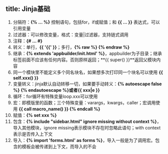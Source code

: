 title: Jinja基础
---

1. 分隔符：**&#123;% ... %&#125;** 控制语句，包括for，if或赋值；和 **&#123;&#123; ... &#125;&#125;** 表达式，可以引用变量
2. 过滤器：可以修改变量，格式：变量|过滤器，支持链式调用
3. 注释：**&#123;# ... #&#125;**
4. 转义：单行，**&#123;&#123; '&#123;&#123;' &#125;&#125;**；多行，**&#123;% raw %&#125;  &#123;% endraw %&#125;**
5. 继承：**&#123;% extends 'appbuilder/init.html' %&#125;**，appbuilder为子目录；继承标签前面不应该有任何内容。否则原样返回；**&#123;&#123; super() &#125;&#125;**返回父模块内容
6. 同一个模块里不能定义多个同名块名，如果想多次打印同一个块名可以使用 **&#123;&#123; self.xxx() &#125;&#125;**
7. 变量转义：jinja默认自动转移一切，如果要手动转义：**&#123;% autoescape false %&#125; &#123;% endautoescape %&#125;或者&#123;&#123; xxx|e &#125;&#125;**
8. 循环：for循环有特殊变量loop.xxx可以使用
9. 宏：即模版里的函数；三个特殊变量：varargs，kwargs，caller；宏调用使用 **&#123;&#123; call macro_name() &#125;&#125; &#123;% endcall %&#125;**
10. 赋值：**&#123;% set xxx %&#125;**
11. 包含：**&#123;% include "sidebar.html" ignore missing without context %&#125;**，导入其他模块，ignore missing表示模块不存在时忽略此语句；with context表示是否传入上下文
12. 导入：**&#123;% import 'forms.html' as forms %&#125;**，导入一般是为了调用宏。包含的模板会被传递到上下文，而导入的不会